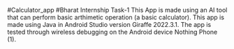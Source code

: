 #Calculator_app
#Bharat Internship Task-1 This App is made using an AI tool that can perform basic arthimetic operation (a basic calculator). This app is made using Java in Android Studio version Giraffe 2022.3.1. The app is tested through wireless debugging on the Android device Nothing Phone (1).
